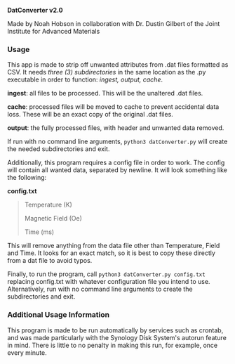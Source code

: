 <b>DatConverter v2.0</b>

Made by Noah Hobson in collaboration with Dr. Dustin Gilbert of the Joint Institute for Advanced Materials

<h3>Usage</h3>

This app is made to strip off unwanted attributes from .dat files formatted as CSV. It needs <i>three (3) subdirectories</i> in the same location as the .py executable in order to function: <i>ingest, output, cache</i>.

<b>ingest</b>: all files to be processed. This will be the unaltered .dat files.

<b>cache</b>: processed files will be moved to cache to prevent accidental data loss. These will be an exact copy of the original .dat files.

<b>output</b>: the fully processed files, with header and unwanted data removed.

If run with no command line arguments, `python3 datConverter.py` will create the needed subdirectories and exit.

Additionally, this program requires a config file in order to work. The config will contain all wanted data, separated by newline. It will look something like the following:

<b>config.txt</b>
>
>Temperature (K)
>
>Magnetic Field (Oe)
>
>Time (ms)

This will remove anything from the data file other than Temperature, Field and Time. It looks for an exact match, so it is best to copy these directly from a dat file to avoid typos.



Finally, to run the program, call `python3 datConverter.py config.txt` replacing config.txt with whatever configuration file you intend to use. Alternatively, run with no command line arguments to create the subdirectories and exit.

<h3>Additional Usage Information</h3>

This program is made to be run automatically by services such as crontab, and was made particularly with the Synology Disk System's autorun feature in mind. There is little to no penalty in making this run, for example, once every minute.
